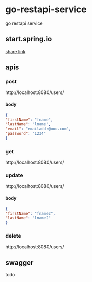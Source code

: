 # go-restapi-service
go restapi service
## start.spring.io
[share link](https://start.spring.io/#!type=maven-project&language=java&platformVersion=2.3.10.RELEASE&packaging=jar&jvmVersion=1.8&groupId=go.restapi.service&artifactId=go-restapi-service&name=go-restapi-service&description=demo%20spring%20boot%20for%20rest%20api%20service&packageName=go.restapi.service.go-restapi-service&dependencies=web,devtools,lombok,actuator)
## apis
### post
http://localhost:8080/users/
#### body
```json
{
"firstName": "fname",
"lastName": "lname",
"email": "emailaddr@ooo.com",
"password": "1234"
}
```
### get
http://localhost:8080/users/<uuid>
### update
http://localhost:8080/users/<uuid>
#### body
```json
{
"firstName": "fname2",
"lastName": "lname2"
}
```
### delete
http://localhost:8080/users/<uuid>
## swagger
todo